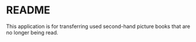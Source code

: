 # README

This application is for transferring used second-hand picture books 
that are no longer being read.
